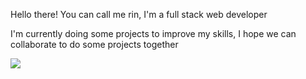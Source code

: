 Hello there!
You can call me rin,
I'm a full stack web developer

I'm currently doing some projects to improve my skills, I hope we can collaborate to do some projects together


![](https://komarev.com/ghpvc/?username=your-github-R1N-NY44&color=14e0e0&style=flat-square)
